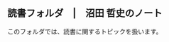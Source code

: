 <link href="https://satoshi-numata.github.io/notes/custom.css" rel="stylesheet">
<link href="https://use.fontawesome.com/releases/v6.7.2/css/all.css" rel="stylesheet">

## 読書フォルダ　|　沼田 哲史のノート

このフォルダでは、読書に関するトピックを扱います。
